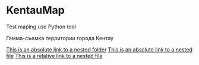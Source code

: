 # KentauMap
 Test maping use Python tool
 
 
 Гамма-съемка территории города Кентау  
 
 [This is an absolute link to a nested folder](https://notebooks.azure.com/anon-jhu4eq/libraries/ReadmeLinkingTest/tree/testfolder)
[This is an absolute link to a nested file](https://notebooks.azure.com/anon-jhu4eq/libraries/ReadmeLinkingTest/html/testfolder/testfile.txt)
[This is a relative link to a nested file](testfolder/testfile.txt)
